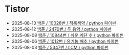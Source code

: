 # Tistor<!-- RECENT POST START -->
- 2025-08-13 [백준 / 10026번 / 적록색약 / python 파이썬](https://seulow-down.tistory.com/409)
- 2025-08-12 [백준 / 2470번 / 두 용액 / python 파이썬](https://seulow-down.tistory.com/408)
- 2025-08-08 [백준 / 10844번 / 쉬운 계단 수 / python 파이썬](https://seulow-down.tistory.com/407)
- 2025-08-06 [백준 / 1012번 / 유기농 배추 / python 파이썬](https://seulow-down.tistory.com/406)
- 2025-08-03 [백준 / 5347번 / LCM / python 파이썬](https://seulow-down.tistory.com/405)
<!-- RECENT POST END -->